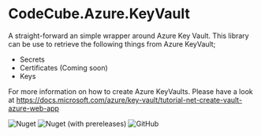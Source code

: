 # CodeCube.Azure.KeyVault
A straight-forward an simple wrapper around Azure Key Vault. This library can be use to retrieve the following things from Azure KeyVault;
* Secrets
* Certificates (Coming soon)
* Keys

For more information on how to create Azure KeyVaults. Please have a look at https://docs.microsoft.com/azure/key-vault/tutorial-net-create-vault-azure-web-app

![Nuget](https://img.shields.io/nuget/dt/CodeCube.Azure.KeyVault?style=for-the-badge)
![Nuget (with prereleases)](https://img.shields.io/nuget/vpre/CodeCube.Azure.KeyVault?style=for-the-badge)
![GitHub](https://img.shields.io/github/license/roblohmann/CodeCube.Azure.KeyVault?style=for-the-badge)
